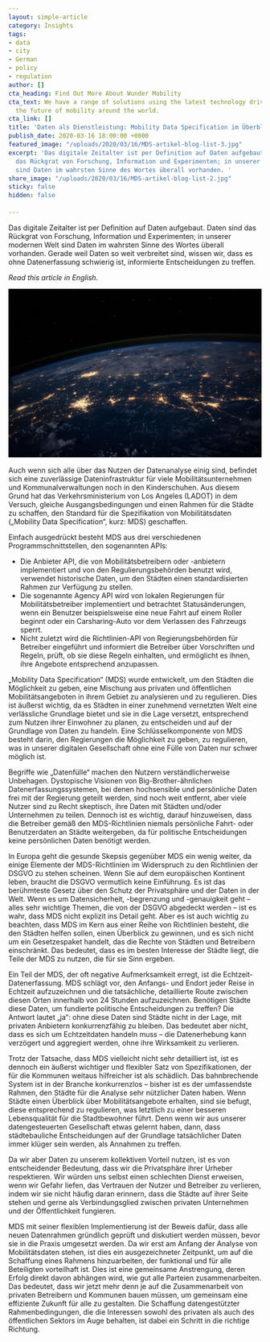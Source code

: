```yaml
---
layout: simple-article
category: Insights
tags:
- data
- city
- German
- policy
- regulation
author: []
cta_heading: Find Out More About Wunder Mobility
cta_text: We have a range of solutions using the latest technology driving forward
  the future of mobility around the world.
cta_link: []
title: 'Daten als Dienstleistung: Mobility Data Specification im Überblick'
publish_date: 2020-03-16 18:00:00 +0000
featured_image: "/uploads/2020/03/16/MDS-artikel-blog-list-3.jpg"
excerpt: 'Das digitale Zeitalter ist per Definition auf Daten aufgebaut. Daten sind
  das Rückgrat von Forschung, Information und Experimenten; in unserer modernen Welt
  sind Daten im wahrsten Sinne des Wortes überall vorhanden. '
share_image: "/uploads/2020/03/16/MDS-artikel-blog-list-2.jpg"
sticky: false
hidden: false

---
```

Das digitale Zeitalter ist per Definition auf Daten aufgebaut. Daten sind das Rückgrat von Forschung, Information und Experimenten; in unserer modernen Welt sind Daten im wahrsten Sinne des Wortes überall vorhanden. Gerade weil Daten so weit verbreitet sind, wissen wir, dass es ohne Datenerfassung schwierig ist, informierte Entscheidungen zu treffen.

_Read this article in English._ 

![](/uploads/2020/03/16/MBS-artikel-blog-body-no-text-1.jpg)

Auch wenn sich alle über das Nutzen der Datenanalyse einig sind, befindet sich eine zuverlässige Dateninfrastruktur für viele Mobilitätsunternehmen und Kommunalverwaltungen noch in den Kinderschuhen. Aus diesem Grund hat das Verkehrsministerium von Los Angeles (LADOT) in dem Versuch, gleiche Ausgangsbedingungen und einen Rahmen für die Städte zu schaffen, den Standard für die Spezifikation von Mobilitätsdaten („Mobility Data Specification“, kurz: MDS) geschaffen.

Einfach ausgedrückt besteht MDS aus drei verschiedenen Programmschnittstellen, den sogenannten APIs:

* Die Anbieter API, die von Mobilitätsbetreibern oder -anbietern implementiert und von den Regulierungsbehörden benutzt wird, verwendet historische Daten, um den Städten einen standardisierten Rahmen zur Verfügung zu stellen.
* Die sogenannte Agency API wird von lokalen Regierungen für Mobilitätsbetreiber implementiert und betrachtet Statusänderungen, wenn ein Benutzer beispielsweise eine neue Fahrt auf einem Roller beginnt oder ein Carsharing-Auto vor dem Verlassen des Fahrzeugs sperrt.
* Nicht zuletzt wird die Richtlinien-API von Regierungsbehörden für Betreiber eingeführt und informiert die Betreiber über Vorschriften und Regeln, prüft, ob sie diese Regeln einhalten, und ermöglicht es ihnen, ihre Angebote entsprechend anzupassen.

„Mobility Data Specification“ (MDS) wurde entwickelt, um den Städten die Möglichkeit zu geben, eine Mischung aus privaten und öffentlichen Mobilitätsangeboten in ihrem Gebiet zu analysieren und zu regulieren. Dies ist äußerst wichtig, da es Städten in einer zunehmend vernetzten Welt eine verlässliche Grundlage bietet und sie in die Lage versetzt, entsprechend zum Nutzen ihrer Einwohner zu planen, zu entscheiden und auf der Grundlage von Daten zu handeln. Eine Schlüsselkomponente von MDS besteht darin, den Regierungen die Möglichkeit zu geben, zu regulieren, was in unserer digitalen Gesellschaft ohne eine Fülle von Daten nur schwer möglich ist.

Begriffe wie „Datenfülle“ machen den Nutzern verständlicherweise Unbehagen. Dystopische Visionen von Big-Brother-ähnlichen Datenerfassungssystemen, bei denen hochsensible und persönliche Daten frei mit der Regierung geteilt werden, sind noch weit entfernt, aber viele Nutzer sind zu Recht skeptisch, ihre Daten mit Städten und/oder Unternehmen zu teilen. Dennoch ist es wichtig, darauf hinzuweisen, dass die Betreiber gemäß den MDS-Richtlinien niemals persönliche Fahrt- oder Benutzerdaten an Städte weitergeben, da für politische Entscheidungen keine persönlichen Daten benötigt werden.­­

In Europa geht die gesunde Skepsis gegenüber MDS ein wenig weiter, da einige Elemente der MDS-Richtlinien im Widerspruch zu den Richtlinien der DSGVO zu stehen scheinen. Wenn Sie auf dem europäischen Kontinent leben, braucht die DSGVO vermutlich keine Einführung. Es ist das berühmteste Gesetz über den Schutz der Privatsphäre und der Daten in der Welt. Wenn es um Datensicherheit, -begrenzung und -genauigkeit geht – alles sehr wichtige Themen, die von der DSGVO abgedeckt werden – ist es wahr, dass MDS nicht explizit ins Detail geht. Aber es ist auch wichtig zu beachten, dass MDS im Kern aus einer Reihe von Richtlinien besteht, die den Städten helfen sollen, einen Überblick zu gewinnen, und es sich nicht um ein Gesetzespaket handelt, das die Rechte von Städten und Betreibern einschränkt. Das bedeutet, dass es im besten Interesse der Städte liegt, die Teile der MDS zu nutzen, die für sie Sinn ergeben.

Ein Teil der MDS, der oft negative Aufmerksamkeit erregt, ist die Echtzeit-Datenerfassung. MDS schlägt vor, den Anfangs- und Endort jeder Reise in Echtzeit aufzuzeichnen und die tatsächliche, detaillierte Route zwischen diesen Orten innerhalb von 24 Stunden aufzuzeichnen. Benötigen Städte diese Daten, um fundierte politische Entscheidungen zu treffen? Die Antwort lautet „ja“: ohne diese Daten sind Städte nicht in der Lage, mit privaten Anbietern konkurrenzfähig zu bleiben. Das bedeutet aber nicht, dass es sich um Echtzeitdaten handeln muss – die Datenerhebung kann verzögert und aggregiert werden, ohne ihre Wirksamkeit zu verlieren.

Trotz der Tatsache, dass MDS vielleicht nicht sehr detailliert ist, ist es dennoch ein äußerst wichtiger und flexibler Satz von Spezifikationen, der für die Kommunen weitaus hilfreicher ist als schädlich. Das bahnbrechende System ist in der Branche konkurrenzlos – bisher ist es der umfassendste Rahmen, den Städte für die Analyse sehr nützlicher Daten haben. Wenn Städte einen Überblick über Mobilitätsangebote erhalten, sind sie befugt, diese entsprechend zu regulieren, was letztlich zu einer besseren Lebensqualität für die Stadtbewohner führt. Denn wenn wir aus unserer datengesteuerten Gesellschaft etwas gelernt haben, dann, dass städtebauliche Entscheidungen auf der Grundlage tatsächlicher Daten immer klüger sein werden, als Annahmen zu treffen.

Da wir aber Daten zu unserem kollektiven Vorteil nutzen, ist es von entscheidender Bedeutung, dass wir die Privatsphäre ihrer Urheber respektieren. Wir würden uns selbst einen schlechten Dienst erweisen, wenn wir Gefahr liefen, das Vertrauen der Nutzer und Betreiber zu verlieren, indem wir sie nicht häufig daran erinnern, dass die Städte auf ihrer Seite stehen und gerne als Verbindungsglied zwischen privaten Unternehmen und der Öffentlichkeit fungieren.

MDS mit seiner flexiblen Implementierung ist der Beweis dafür, dass alle neuen Datenrahmen gründlich geprüft und diskutiert werden müssen, bevor sie in die Praxis umgesetzt werden. Da wir erst am Anfang der Analyse von Mobilitätsdaten stehen, ist dies ein ausgezeichneter Zeitpunkt, um auf die Schaffung eines Rahmens hinzuarbeiten, der funktional und für alle Beteiligten vorteilhaft ist. Dies ist eine gemeinsame Anstrengung, deren Erfolg direkt davon abhängen wird, wie gut alle Parteien zusammenarbeiten. Das bedeutet, dass wir jetzt mehr denn je auf die Zusammenarbeit von privaten Betreibern und Kommunen bauen müssen, um gemeinsam eine effiziente Zukunft für alle zu gestalten. Die Schaffung datengestützter Rahmenbedingungen, die die Interessen sowohl des privaten als auch des öffentlichen Sektors im Auge behalten, ist dabei ein Schritt in die richtige Richtung.